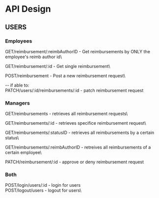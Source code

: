 # API Design

 ## USERS

 ### Employees
 GET/reimbursement/:reimbAuthorID -  Get reimbursements by ONLY the employee's reimb author id\
 
 GET/reimbursement/:id - Get single reimbursement\

 POST/reimbursement - Post a new reimbursement request\

 -- if able to:\
 PATCH/users/:id/reimbursements/:id - patch reimbursement request

 ### Managers
 GET/reimbursements - retrieves all reimbursement requests\

 GET/reimbursements/:id - retrieves specifice reimbursement request\

 GET/reimbursements/:statusID - retrieves all reimbursements by a certain status\

 GET/reimbursements/:reimbAuthorID - retreives all reimbursements of a certain employee\

 PATCH/reimbursement/:id - approve or deny reimbursement request
 
 ### Both
 POST/login/users/:id - login for users\
 POST/logout/users - logout for users\